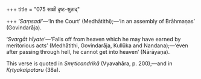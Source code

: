 +++
title = "075 साक्षी दृष्ट-श्रुताद्"

+++
‘*Saṃsadi*’—‘In the Court’ (Medhātithi);—‘in an assembly of Brāhmaṇas’
(Govindarāja).

‘*Svargāt hīyate*’—‘Falls off from heaven which he may have earned by
meritorious acts’ (Medhātithi, Govindarāja, Kullūka and Nandana);—‘even
after passing through hell, he cannot get into heaven’ (Nārāyaṇa).

This verse is quoted in *Smṛticandrikā* (Vyavahāra, p. 200);—and in
*Kṛtyakalpataru* (38a).



